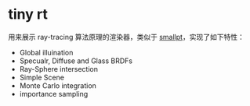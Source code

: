 # tiny rt

用来展示 ray-tracing 算法原理的渲染器，类似于 [smallpt](http://www.kevinbeason.com/smallpt/)，实现了如下特性：

- Global illuination
- Specualr, Diffuse and Glass BRDFs
- Ray-Sphere intersection
- Simple Scene
- Monte Carlo integration
- importance sampling
